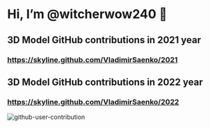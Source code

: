 # Hi, I’m @witcherwow240 🐺 

## 3D Model GitHub contributions in 2021 year

### https://skyline.github.com/VladimirSaenko/2021

## 3D Model GitHub contributions in 2022 year

### https://skyline.github.com/VladimirSaenko/2022

![github-user-contribution](https://user-images.githubusercontent.com/56477695/204483516-0544a08e-733a-4e70-8e9d-cfd3d78f6012.svg)

<!--
**VladimirSaenko/VladimirSaenko** is a ✨ _special_ ✨ repository because its `README.md` (this file) appears on your GitHub profile.
Here are some ideas to get you started:

- 🔭 I’m currently working on 
- 🌱 I’m currently learning ...
- 👯 I’m looking to collaborate on ...
- 🤔 I’m looking for help with ...
- 📫 How to reach me: ...
- 😄 Pronouns: ...
- ⚡ Fun fact: ...
## 🛠 Skills
- ### Javascript
- ### HTML
- ### CSS
 ### 🎸 Playing in guitar 🎸
- ### 💬 Ask me about "The Witcher 🐺" and "The Witcher 3: Wild Hunt 🐺"
-->
